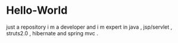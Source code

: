 # Hello-World
just a repository
i m a developer and i m expert in java , jsp/servlet , struts2.0 , hibernate and spring mvc .
